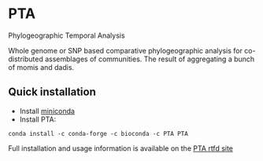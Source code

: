 # PTA

Phylogeographic Temporal Analysis

Whole genome or SNP based comparative phylogeographic analysis for co-distributed
assemblages of communities. The result of aggregating a bunch of momis and dadis.

## Quick installation
* Install [miniconda](https://conda.io/miniconda.html)
* Install PTA:
```
conda install -c conda-forge -c bioconda -c PTA PTA
```

Full installation and usage information is available on the [PTA rtfd site](https://pta.readthedocs.io)
